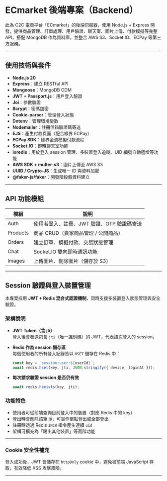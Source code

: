 # ECmarket 後端專案（Backend）

此為 C2C 電商平台「ECmarket」的後端伺服器，使用 Node.js + Express 開發，提供商品管理、訂單處理、用戶驗證、聊天室、圖片上傳、付款模擬等完整 API，搭配 MongoDB 作為資料庫，並整合 AWS S3、Socket.IO、ECPay 等第三方服務。

---

## 使用技術與套件

- **Node.js 20**
- **Express**：建立 RESTful API
- **Mongoose**：MongoDB ODM
- **JWT + Passport.js**：用戶登入驗證
- **Joi**：參數驗證
- **Bcrypt**：密碼加密
- **Cookie-parser**：管理登入狀態
- **Dotenv**：管理環境變數
- **Nodemailer**：註冊信箱驗證碼寄送
- **EJS**：產生付款頁面（配合綠界 ECPay）
- **ECPay SDK**：綠界金流模擬付款流程
- **Socket.IO**：即時聊天室功能
- **ioredis**：用於登入 session 管理、多裝置登入追蹤、UID 編號自動遞增等功能
- **AWS SDK + multer-s3**：圖片上傳至 AWS S3
- **UUID / Crypto-JS**：生成唯一 ID 與資料加密
- **@faker-js/faker**：開發階段假資料建立

---

## API 功能模組

| 模組     | 說明                                       |
| -------- | ------------------------------------------ |
| Auth     | 使用者登入、註冊、JWT 驗證、OTP 驗證碼寄送 |
| Products | 商品 CRUD（賣家商品管理 / 公開商品）       |
| Orders   | 建立訂單、模擬付款、交易狀態管理           |
| Chat     | Socket.IO 雙向即時通訊功能                 |
| Images   | 上傳圖片、刪除圖片（儲存於 S3）            |

---

## Session 驗證與登入裝置管理

本專案採用 **JWT + Redis 混合式認證機制**，同時支援多裝置登入狀態管理與安全驗證。

### 架構說明

- **JWT Token（含 jti）**  
  登入後會發送包含 `jti`（唯一識別碼）的 JWT，代表該次登入的 session。

- **Redis 作為 session 儲存區**  
  每個使用者的所有登入紀錄皆以 `HSET` 儲存在 Redis 中：

  ```js
  const key = `session:user:${userId}`;
  await redis.hset(key, jti, JSON.stringify({ device, loginAt }));
  ```

- **每次請求驗證 session 是否仍有效**
  ```js
  await redis.hexists(key, jti);
  ```

### 功能特色

- 使用者可從前端查詢目前登入中的裝置（對應 Redis 中的 key）
- 登出時會刪除該筆 jti，可實作單點登出或全部登出
- 註冊時透過 Redis `INCR` 指令產生連續 `uid`
- 架構可擴充為「踢出其他裝置」等高階功能

---

### Cookie 安全性補充

登入成功後，JWT 會儲存在 `httpOnly` cookie 中，避免被前端 JavaScript 存取，有效降低 XSS 攻擊風險。

---

